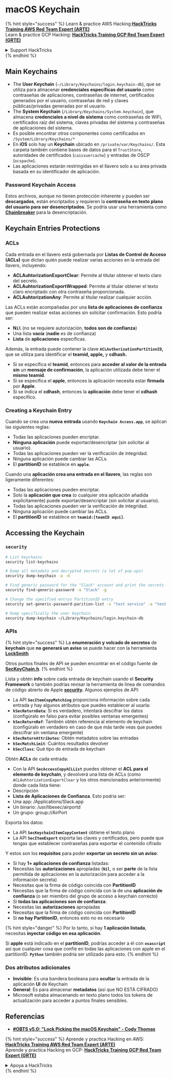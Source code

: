 # macOS Keychain

{% hint style="success" %}
Learn & practice AWS Hacking:<img src="../../.gitbook/assets/arte.png" alt="" data-size="line">[**HackTricks Training AWS Red Team Expert (ARTE)**](https://training.hacktricks.xyz/courses/arte)<img src="../../.gitbook/assets/arte.png" alt="" data-size="line">\
Learn & practice GCP Hacking: <img src="../../.gitbook/assets/grte.png" alt="" data-size="line">[**HackTricks Training GCP Red Team Expert (GRTE)**<img src="../../.gitbook/assets/grte.png" alt="" data-size="line">](https://training.hacktricks.xyz/courses/grte)

<details>

<summary>Support HackTricks</summary>

* Check the [**subscription plans**](https://github.com/sponsors/carlospolop)!
* **Join the** 💬 [**Discord group**](https://discord.gg/hRep4RUj7f) or the [**telegram group**](https://t.me/peass) or **follow** us on **Twitter** 🐦 [**@hacktricks\_live**](https://twitter.com/hacktricks\_live)**.**
* **Share hacking tricks by submitting PRs to the** [**HackTricks**](https://github.com/carlospolop/hacktricks) and [**HackTricks Cloud**](https://github.com/carlospolop/hacktricks-cloud) github repos.

</details>
{% endhint %}

## Main Keychains

* The **User Keychain** (`~/Library/Keychains/login.keychain-db`), que se utiliza para almacenar **credenciales específicas del usuario** como contraseñas de aplicaciones, contraseñas de internet, certificados generados por el usuario, contraseñas de red y claves públicas/privadas generadas por el usuario.
* The **System Keychain** (`/Library/Keychains/System.keychain`), que almacena **credenciales a nivel de sistema** como contraseñas de WiFi, certificados raíz del sistema, claves privadas del sistema y contraseñas de aplicaciones del sistema.
* Es posible encontrar otros componentes como certificados en `/System/Library/Keychains/*`
* En **iOS** solo hay un **Keychain** ubicado en `/private/var/Keychains/`. Esta carpeta también contiene bases de datos para el `TrustStore`, autoridades de certificados (`caissuercache`) y entradas de OSCP (`ocspache`).
* Las aplicaciones estarán restringidas en el llavero solo a su área privada basada en su identificador de aplicación.

### Password Keychain Access

Estos archivos, aunque no tienen protección inherente y pueden ser **descargados**, están encriptados y requieren la **contraseña en texto plano del usuario para ser desencriptados**. Se podría usar una herramienta como [**Chainbreaker**](https://github.com/n0fate/chainbreaker) para la desencriptación.

## Keychain Entries Protections

### ACLs

Cada entrada en el llavero está gobernada por **Listas de Control de Acceso (ACLs)** que dictan quién puede realizar varias acciones en la entrada del llavero, incluyendo:

* **ACLAuhtorizationExportClear**: Permite al titular obtener el texto claro del secreto.
* **ACLAuhtorizationExportWrapped**: Permite al titular obtener el texto claro encriptado con otra contraseña proporcionada.
* **ACLAuhtorizationAny**: Permite al titular realizar cualquier acción.

Las ACLs están acompañadas por una **lista de aplicaciones de confianza** que pueden realizar estas acciones sin solicitar confirmación. Esto podría ser:

* **N`il`** (no se requiere autorización, **todos son de confianza**)
* Una lista **vacía** (**nadie** es de confianza)
* **Lista** de **aplicaciones** específicas.

Además, la entrada puede contener la clave **`ACLAuthorizationPartitionID`,** que se utiliza para identificar el **teamid, apple,** y **cdhash.**

* Si se especifica el **teamid**, entonces para **acceder al valor de la entrada** **sin** un **mensaje de confirmación**, la aplicación utilizada debe tener el **mismo teamid**.
* Si se especifica el **apple**, entonces la aplicación necesita estar **firmada** por **Apple**.
* Si se indica el **cdhash**, entonces la **aplicación** debe tener el **cdhash** específico.

### Creating a Keychain Entry

Cuando se crea una **nueva** **entrada** usando **`Keychain Access.app`**, se aplican las siguientes reglas:

* Todas las aplicaciones pueden encriptar.
* **Ninguna aplicación** puede exportar/desencriptar (sin solicitar al usuario).
* Todas las aplicaciones pueden ver la verificación de integridad.
* Ninguna aplicación puede cambiar las ACLs.
* El **partitionID** se establece en **`apple`**.

Cuando una **aplicación crea una entrada en el llavero**, las reglas son ligeramente diferentes:

* Todas las aplicaciones pueden encriptar.
* Solo la **aplicación que crea** (o cualquier otra aplicación añadida explícitamente) puede exportar/desencriptar (sin solicitar al usuario).
* Todas las aplicaciones pueden ver la verificación de integridad.
* Ninguna aplicación puede cambiar las ACLs.
* El **partitionID** se establece en **`teamid:[teamID aquí]`**.

## Accessing the Keychain

### `security`
```bash
# List keychains
security list-keychains

# Dump all metadata and decrypted secrets (a lot of pop-ups)
security dump-keychain -a -d

# Find generic password for the "Slack" account and print the secrets
security find-generic-password -a "Slack" -g

# Change the specified entrys PartitionID entry
security set-generic-password-parition-list -s "test service" -a "test acount" -S

# Dump specifically the user keychain
security dump-keychain ~/Library/Keychains/login.keychain-db
```
### APIs

{% hint style="success" %}
La **enumeración y volcado de secretos** de **keychain** que **no generará un aviso** se puede hacer con la herramienta [**LockSmith**](https://github.com/its-a-feature/LockSmith)

Otros puntos finales de API se pueden encontrar en el código fuente de [**SecKeyChain.h**](https://opensource.apple.com/source/libsecurity\_keychain/libsecurity\_keychain-55017/lib/SecKeychain.h.auto.html).
{% endhint %}

Lista y obtén **info** sobre cada entrada de keychain usando el **Security Framework** o también podrías revisar la herramienta de línea de comandos de código abierto de Apple [**security**](https://opensource.apple.com/source/Security/Security-59306.61.1/SecurityTool/macOS/security.c.auto.html)**.** Algunos ejemplos de API:

* La API **`SecItemCopyMatching`** proporciona información sobre cada entrada y hay algunos atributos que puedes establecer al usarla:
* **`kSecReturnData`**: Si es verdadero, intentará descifrar los datos (configúralo en falso para evitar posibles ventanas emergentes)
* **`kSecReturnRef`**: También obtén referencia al elemento de keychain (configúralo en verdadero en caso de que más tarde veas que puedes descifrar sin ventana emergente)
* **`kSecReturnAttributes`**: Obtén metadatos sobre las entradas
* **`kSecMatchLimit`**: Cuántos resultados devolver
* **`kSecClass`**: Qué tipo de entrada de keychain

Obtén **ACLs** de cada entrada:

* Con la API **`SecAccessCopyACLList`** puedes obtener el **ACL para el elemento de keychain**, y devolverá una lista de ACLs (como `ACLAuhtorizationExportClear` y los otros mencionados anteriormente) donde cada lista tiene:
* Descripción
* **Lista de Aplicaciones de Confianza**. Esto podría ser:
* Una app: /Applications/Slack.app
* Un binario: /usr/libexec/airportd
* Un grupo: group://AirPort

Exporta los datos:

* La API **`SecKeychainItemCopyContent`** obtiene el texto plano
* La API **`SecItemExport`** exporta las claves y certificados, pero puede que tengas que establecer contraseñas para exportar el contenido cifrado

Y estos son los **requisitos** para poder **exportar un secreto sin un aviso**:

* Si hay **1+ aplicaciones de confianza** listadas:
* Necesitas las **autorizaciones** apropiadas (**`Nil`**, o ser **parte** de la lista permitida de aplicaciones en la autorización para acceder a la información secreta)
* Necesitas que la firma de código coincida con **PartitionID**
* Necesitas que la firma de código coincida con la de una **aplicación de confianza** (o ser miembro del grupo de acceso a keychain correcto)
* Si **todas las aplicaciones son de confianza**:
* Necesitas las **autorizaciones** apropiadas
* Necesitas que la firma de código coincida con **PartitionID**
* Si **no hay PartitionID**, entonces esto no es necesario

{% hint style="danger" %}
Por lo tanto, si hay **1 aplicación listada**, necesitas **inyectar código en esa aplicación**.

Si **apple** está indicado en el **partitionID**, podrías acceder a él con **`osascript`** así que cualquier cosa que confíe en todas las aplicaciones con apple en el partitionID. **`Python`** también podría ser utilizado para esto.
{% endhint %}

### Dos atributos adicionales

* **Invisible**: Es una bandera booleana para **ocultar** la entrada de la aplicación **UI** de Keychain
* **General**: Es para almacenar **metadatos** (así que NO ESTÁ CIFRADO)
* Microsoft estaba almacenando en texto plano todos los tokens de actualización para acceder a puntos finales sensibles.

## Referencias

* [**#OBTS v5.0: "Lock Picking the macOS Keychain" - Cody Thomas**](https://www.youtube.com/watch?v=jKE1ZW33JpY)

{% hint style="success" %}
Aprende y practica Hacking en AWS:<img src="../../.gitbook/assets/arte.png" alt="" data-size="line">[**HackTricks Training AWS Red Team Expert (ARTE)**](https://training.hacktricks.xyz/courses/arte)<img src="../../.gitbook/assets/arte.png" alt="" data-size="line">\
Aprende y practica Hacking en GCP: <img src="../../.gitbook/assets/grte.png" alt="" data-size="line">[**HackTricks Training GCP Red Team Expert (GRTE)**<img src="../../.gitbook/assets/grte.png" alt="" data-size="line">](https://training.hacktricks.xyz/courses/grte)

<details>

<summary>Apoya a HackTricks</summary>

* Revisa los [**planes de suscripción**](https://github.com/sponsors/carlospolop)!
* **Únete al** 💬 [**grupo de Discord**](https://discord.gg/hRep4RUj7f) o al [**grupo de telegram**](https://t.me/peass) o **síguenos** en **Twitter** 🐦 [**@hacktricks\_live**](https://twitter.com/hacktricks\_live)**.**
* **Comparte trucos de hacking enviando PRs a los** [**HackTricks**](https://github.com/carlospolop/hacktricks) y [**HackTricks Cloud**](https://github.com/carlospolop/hacktricks-cloud) repositorios de github.

</details>
{% endhint %}
